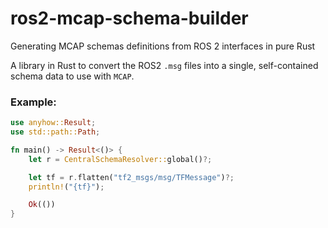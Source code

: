 # ros2-mcap-schema-builder
Generating MCAP schemas definitions from ROS 2 interfaces in pure Rust

A library in Rust to convert the ROS2 ```.msg``` files into a single, self-contained schema data to use with ```MCAP```.

### Example:
```rust
use anyhow::Result;
use std::path::Path;

fn main() -> Result<()> {
    let r = CentralSchemaResolver::global()?;

    let tf = r.flatten("tf2_msgs/msg/TFMessage")?;
    println!("{tf}");

    Ok(())
}
```
